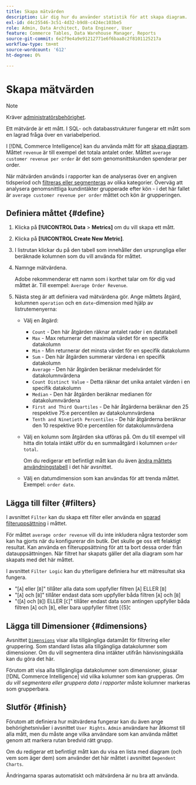 ```yaml
---
title: Skapa mätvärden
description: Lär dig hur du använder statistik för att skapa diagram.
exl-id: d4c25546-3c51-4d32-b9d8-c424ec103be5
role: Admin, Data Architect, Data Engineer, User
feature: Commerce Tables, Data Warehouse Manager, Reports
source-git-commit: 6e2f9e4a9e91212771e6f6baa8c2f8101125217a
workflow-type: tm+mt
source-wordcount: '612'
ht-degree: 0%

---
```


# Skapa mätvärden

>[!NOTE]
>
>Kräver [administratörsbehörighet](../../administrator/user-management/user-management.md).

Ett mätvärde är ett mått. I SQL- och databasstrukturer fungerar ett mått som en lagrad fråga över en variabelperiod.

I [!DNL Commerce Intelligence] kan du använda mått för att [skapa diagram](../../data-user/reports/ess-rpt-build-visual.md). Måttet `revenue` är till exempel det totala antalet order. Måttet `average customer revenue per order` är det som genomsnittskunden spenderar per order.

När mätvärden används i rapporter kan de analyseras över en angiven tidsperiod och [filtreras eller segmenteras](../../best-practices/segment-filter.md) av olika kategorier. Överväg att analysera genomsnittliga kundintäkter grupperade efter kön - i det här fallet är `average customer revenue per order` måttet och kön är grupperingen.

## Definiera måttet {#define}

1. Klicka på **[!UICONTROL Data** > **Metrics]** om du vill skapa ett mått.

1. Klicka på **[!UICONTROL Create New Metric]**.

1. I listrutan klickar du på den tabell som innehåller den ursprungliga eller beräknade kolumnen som du vill använda för måttet.

1. Namnge mätvärdena.

   Adobe rekommenderar ett namn som i korthet talar om för dig vad måttet är. Till exempel: `Average Order Revenue`.

1. Nästa steg är att definiera vad mätvärdena gör. Ange måttets åtgärd, kolumnen `operation` och en `date`-dimension med hjälp av listrutemenyerna:

   * Välj en åtgärd:
      * `Count` - Den här åtgärden räknar antalet rader i en datatabell
      * `Max` - Max returnerar det maximala värdet för en specifik datakolumn
      * `Min` - Min returnerar det minsta värdet för en specifik datakolumn
      * `Sum` - Den här åtgärden summerar värdena i en specifik datakolumn
      * `Average` - Den här åtgärden beräknar medelvärdet för datakolumnvärdena
      * `Count Distinct Value` - Detta räknar det unika antalet värden i en specifik datakolumn
      * `Median` - Den här åtgärden beräknar medianen för datakolumnvärdena
      * `First and Third Quartiles` - De här åtgärderna beräknar den 25 respektive 75:e percentilen av datakolumnvärdena
      * `Tenth and Ninetieth Percentiles` - De här åtgärderna beräknar den 10 respektive 90:e percentilen för datakolumnvärdena

   * Välj en kolumn som åtgärden ska utföras på. Om du till exempel vill hitta din totala intäkt utför du en summaåtgärd i kolumnen `order total`.

     Om du redigerar ett befintligt mått kan du även [ändra måttets användningstabell](../../data-analyst/data-warehouse-mgr/change-metric-op-table.md) i det här avsnittet.

   * Välj en datumdimension som kan användas för att trenda måttet. Exempel: `order date`.

## Lägga till filter {#filters}

I avsnittet `Filter` kan du skapa ett filter eller använda en [sparad filteruppsättning](../../data-user/reports/ess-manage-data-filters.md) i måttet.

För måttet `average order revenue` vill du inte inkludera några testorder som kan ha gjorts när du konfigurerar din butik. Det skulle ge oss ett felaktigt resultat. Kan använda en filteruppsättning för att ta bort dessa order från datauppsättningen. När filtret har skapats gäller det alla diagram som har skapats med det här måttet.

I avsnittet `Filter Logic` kan du ytterligare definiera hur ett mätresultat ska fungera.

* &quot;\[`A`\] eller \[`B`\]&quot; tillåter alla data som uppfyller filtren \[`A`\] ELLER \[`B`\]
* &quot;\[`A`\] och \[`B`\]&quot; tillåter endast data som uppfyller båda filtren \[`A`\] och \[`B`\]
* &quot;(\[`A`\] och \[`B`\]) ELLER \[`C`\]&quot; tillåter endast data som antingen uppfyller båda filtren \[`A`\] och \[`B`\], eller bara uppfyller filtret \[{5\]`C`

## Lägga till Dimensioner {#dimensions}

Avsnittet [`Dimensions`](../../data-analyst/data-warehouse-mgr/manage-data-dimensions-metrics.md) visar alla tillgängliga datamått för filtrering eller gruppering. Som standard listas alla tillgängliga datakolumner som dimensioner. Om du vill segmentera dina intäkter utifrån hänvisningskälla kan du göra det här.

Förutom att visa alla tillgängliga datakolumner som dimensioner, gissar [!DNL Commerce Intelligence] vid vilka kolumner som kan grupperas. *Om du vill segmentera eller gruppera data i rapporter* måste kolumner markeras som grupperbara.

## Slutför {#finish}

Förutom att definiera hur mätvärdena fungerar kan du även ange behörighetsnivåer i avsnittet `User Rights`. `Admin` användare har åtkomst till alla mått, men du måste ange vilka användare som kan använda måttet genom att markera rutan bredvid rätt grupp.

Om du redigerar ett befintligt mått kan du visa en lista med diagram (och vem som äger dem) som använder det här måttet i avsnittet `Dependent Charts`.

Ändringarna sparas automatiskt och mätvärdena är nu bra att använda.
